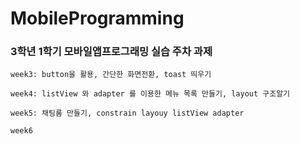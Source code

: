 # MobileProgramming
### 3학년 1학기 모바일앱프로그래밍 실습 주차 과제
  
```
week3: button을 활용, 간단한 화면전환, toast 띄우기 
```
  
```
week4: listView 와 adapter 를 이용한 메뉴 목록 만들기, layout 구조알기
```
  
```
week5: 채팅룸 만들기, constrain layouy listView adapter
```

```
week6
```
